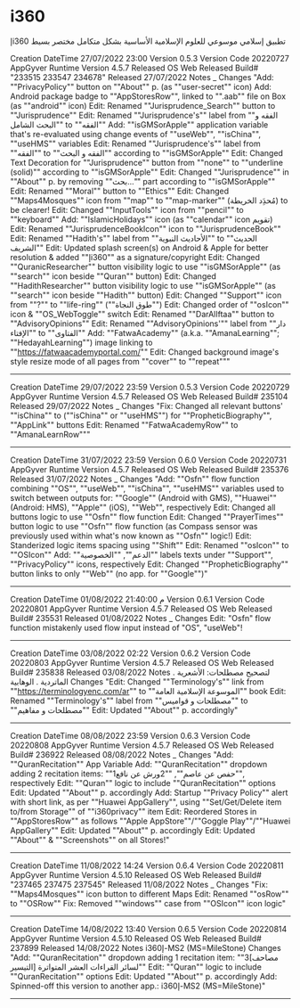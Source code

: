 # i360
إi360 تطبيق إسلامي موسوعي للعلوم الإسلامية الأساسية بشكل متكامل مختصر بسيط

Creation DateTime	27/07/2022 23:00
Version	0.5.3
Version Code	20220727
AppGyver Runtime Version	4.5.7
Released OS	Web
Released Build#	"233515
233547
234678"
Released	27/07/2022
Notes	_
Changes	"Add: ""PrivacyPolicy"" button on ""About"" p. (as ""user-secret"" icon)
Add: Android package badge to ""AppStoresRow"", linked to "".aab"" file on Box  (as ""android"" icon)
Edit: Renamed ""Jurisprudence_Search"" button to ""Jurisprudence""
Edit: Renamed ""Jurisprudence's"" label from ""الفقه و البحث الشامل"" to ""الفقه""
Add: ""isGMSorApple"" application variable that's re-evaluated using change events of ""useWeb"", ""isChina"", ""useHMS"" variables
Edit: Renamed ""Jurisprudence's"" label from ""الفقه"" to ""الفقه و البحث"" according to ""isGMSorApple""
Edit: Changed Text Decoration for ""Jurisprudence"" button from ""none"" to ""underline (solid)"" according to ""isGMSorApple""
Edit: Changed ""Jurisprudence"" in ""About"" p. by removing ""بحث..."" part according to ""isGMSorApple""
Edit: Renamed ""Moral"" button to ""Ethics""
Edit: Changed ""Maps4Mosques"" icon from ""map"" to ""map-marker"" (مُحدَِد الخريطة) to be clearer!
Edit: Changed ""InputTools"" icon from ""pencil"" to ""keyboard""
Add: ""IslamicHolidays"" icon (as ""calendar"" icon تقويم)
Edit: Renamed ""JurisprudenceBookIcon"" icon to ""JurisprudenceBook""
Edit: Renamed ""Hadith's"" label from ""الأحاديث النبوية"" to ""الحديث الشريف""
Edit: Updated splash screen(s) on Android & Apple for better resolution & added ""إi360"" as a signature/copyright
Edit: Changed ""QuranicResearcher"" button visibility logic to use ""isGMSorApple"" (as ""search"" icon beside ""Quran"" button)
Edit: Changed ""HadithResearcher"" button visibility logic to use ""isGMSorApple"" (as ""search"" icon beside ""Hadith"" button)
Edit: Changed ""Support"" icon from ""?"" to ""life-ring"" (""طوق النجاة"")
Edit: Changed order of ""osIcon"" icon & ""OS_WebToggle"" switch
Edit: Renamed ""DarAlIftaa"" button to ""AdvisoryOpinions""
Edit: Renamed ""AdvisoryOpinions'"" label from ""دار الإفتاء"" to ""الفتاوى""
Add: ""FatwaAcademy"" (a.k.a. ""AmanaLearning""; ""HedayahLearning"") image linking to ""https://fatwaacademyportal.com/""
Edit: Changed background image's style resize mode of all pages from ""cover"" to ""repeat"""
___
Creation DateTime	29/07/2022 23:59
Version	0.5.3
Version Code	20220729
AppGyver Runtime Version	4.5.7
Released OS	Web
Released Build#	235104
Released	29/07/2022
Notes	_
Changes	"Fix: Changed all relevant buttons' ""isChina"" to (""isChina"" or ""useHMS"") for ""PropheticBiography"", ""AppLink"" buttons
Edit: Renamed ""FatwaAcademyRow"" to ""AmanaLearnRow"""
___
Creation DateTime	31/07/2022 23:59
Version	0.6.0
Version Code	20220731
AppGyver Runtime Version	4.5.7
Released OS	Web
Released Build#	235376
Released	31/07/2022
Notes	_
Changes	"Add: ""Osfn"" flow function combining ""OS"", ""useWeb"", ""isChina"", ""useHMS"" variables used to switch between outputs for: ""Google"" (Android with GMS), ""Huawei"" (Android: HMS), ""Apple"" (iOS), ""Web"", respectively
Edit: Changed all buttons logic to use ""Osfn"" flow function
Edit: Changed ""PrayerTimes"" button logic to use  ""Osfn"" flow function (as Compass sensor was previously used within what's now known as ""Osfn"" logic!)
Edit: Standerized logic items spacing using ""Shift""
Edit: Renamed ""osIcon"" to ""OSIcon""
Add: ""الدعم"", ""الخصوصية"" labels texts under ""Support"", ""PrivacyPolicy"" icons, respectively
Edit: Changed ""PropheticBiography"" button links to only ""Web"" (no app. for ""Google"")"
___
Creation DateTime	01/08/2022  21:40:00 م
Version	0.6.1
Version Code	20220801
AppGyver Runtime Version	4.5.7
Released OS	Web
Released Build#	235531
Released	01/08/2022
Notes	_
Changes	Edit: "Osfn" flow function mistakenly used flow input instead of "OS", "useWeb"!
___
Creation DateTime	03/08/2022 02:22
Version	0.6.2
Version Code	20220803
AppGyver Runtime Version	4.5.7
Released OS	Web
Released Build#	235838
Released	03/08/2022
Notes	لتصحيح مصطلحات: الأشعرية . الماتردية . الوهابية
Changes	"Edit: Changed ""Terminology's"" link from ""https://terminologyenc.com/ar"" to ""الموسوعة الإسلامية العامة"" book
Edit: Renamed ""Terminology's"" label from ""مصطلحات و قواميس"" to ""مصطلحات و مفاهيم""
Edit: Updated ""About"" p. accordingly"
___
Creation DateTime	08/08/2022 23:59
Version	0.6.3
Version Code	20220808
AppGyver Runtime Version	4.5.7
Released OS	Web
Released Build#	236922
Released	08/08/2022
Notes	_
Changes	"Add: ""QuranRecitation"" App Variable
Add: ""QuranRecitation"" dropdown adding 2 recitation items: ""1حفص عن عاصم"", ""2ورش عن نافع"", respectively
Edit: ""Quran"" logic to include ""QuranRecitation"" options
Edit: Updated ""About"" p. accordingly
Add: Startup ""Privacy Policy"" alert with short link, as per ""Huawei AppGallery"", using ""Set/Get/Delete item to/from Storage"" of ""i360privacy"" item
Edit: Reordered Stores in ""AppStoresRow"" as follows ""Apple AppStore""/""Goggle Play""/""Huawei AppGallery""
Edit: Updated ""About"" p. accordingly
Edit: Updated ""About"" & ""Screenshots"" on all Stores!"
___
Creation DateTime	11/08/2022 14:24
Version	0.6.4
Version Code	20220811
AppGyver Runtime Version	4.5.10
Released OS	Web
Released Build#	"237465 237475 237545"
Released	11/08/2022
Notes	_
Changes	"Fix: ""Maps4Mosques"" icon button to different Maps
Edit: Renamed ""osRow"" to ""OSRow""
Fix: Removed ""windows"" case from ""OSIcon"" icon logic"
___
Creation DateTime	14/08/2022 13:40
Version	0.6.5
Version Code	20220814
AppGyver Runtime Version	4.5.10
Released OS	Web
Released Build#	237899
Released	14/08/2022
Notes	i360إ-MS2 (MS=MileStone)
Changes	"Add: ""QuranRecitation"" dropdown adding 1 recitation item: ""3[مصاحف التيسير] لسائر القراءات العشر المتواترة""
Edit: ""Quran"" logic to include ""QuranRecitation"" options
Edit: Updated ""About"" p. accordingly
Add: Spinned-off this version to another app.: i360إ-MS2 (MS=MileStone)"
___
